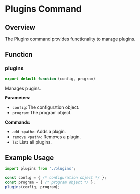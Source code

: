 # Plugins Command

## Overview

The Plugins command provides functionality to manage plugins.

## Function

### plugins

```javascript
export default function (config, program)
```

Manages plugins.

**Parameters:**

- `config`: The configuration object.
- `program`: The program object.

**Commands:**

- `add <path>`: Adds a plugin.
- `remove <path>`: Removes a plugin.
- `ls`: Lists all plugins.

## Example Usage

```javascript
import plugins from './plugins';

const config = { /* configuration object */ };
const program = { /* program object */ };
plugins(config, program);
```
